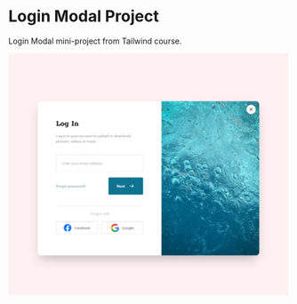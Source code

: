 # Login Modal Project

Login Modal mini-project from Tailwind course.

![Alt text](images/login-modal.png)
